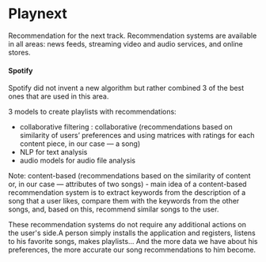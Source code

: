 # Playnext
Recommendation for the next track. 
Recommendation systems are available in all areas: news feeds, streaming video and audio services, and online stores.

#### Spotify
Spotify did not invent a new algorithm but rather combined 3 of the best ones that are used in this area.

3 models to create playlists with recommendations:
- collaborative filtering : collaborative (recommendations based on similarity of users’ preferences and using matrices with ratings for each content piece, in our case — a song)
- NLP for text analysis
- audio models for audio file analysis

Note: content-based (recommendations based on the similarity of content or, in our case — attributes of two songs) - main idea of a content-based recommendation system is to extract keywords from the description of a song that a user likes, compare them with the keywords from the other songs, and, based on this, recommend similar songs to the user.

These recommendation systems do not require any additional actions on the user's side.A person simply installs the application and registers, listens to his favorite songs, makes playlists... And the more data we have about his preferences, the more accurate our song recommendations to him become. 
